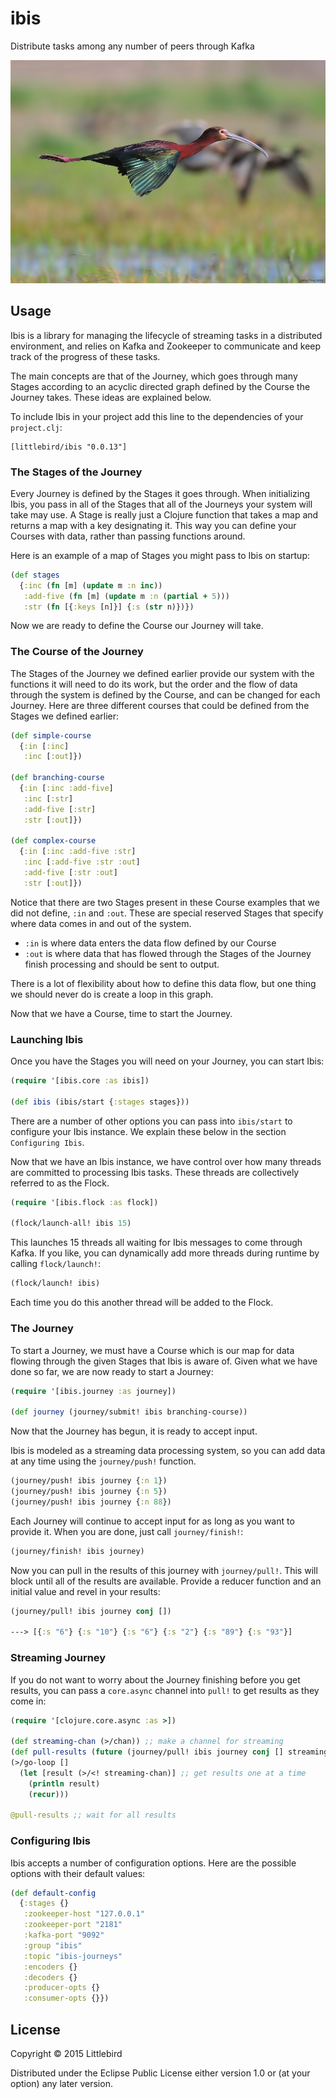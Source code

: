 # ibis

Distribute tasks among any number of peers through Kafka

![IBIS](https://github.com/littlebird/ibis/blob/master/resources/public/img/ibis.jpg)

## Usage

Ibis is a library for managing the lifecycle of streaming tasks in a distributed environment, and relies on Kafka and Zookeeper to communicate and keep track of the progress of these tasks.

The main concepts are that of the Journey, which goes through many Stages according to an acyclic directed graph defined by the Course the Journey takes.  These ideas are explained below.

To include Ibis in your project add this line to the dependencies of your `project.clj`:

```
[littlebird/ibis "0.0.13"]
```

### The Stages of the Journey

Every Journey is defined by the Stages it goes through.  When initializing Ibis, you pass in all of the Stages that all of the Journeys your system will take may use.  A Stage is really just a Clojure function that takes a map and returns a map with a key designating it.  This way you can define your Courses with data, rather than passing functions around.

Here is an example of a map of Stages you might pass to Ibis on startup:

```clj
(def stages
  {:inc (fn [m] (update m :n inc))
   :add-five (fn [m] (update m :n (partial + 5)))
   :str (fn [{:keys [n]}] {:s (str n)})})
```

Now we are ready to define the Course our Journey will take.

### The Course of the Journey

The Stages of the Journey we defined earlier provide our system with the functions it will need to do its work, but the order and the flow of data through the system is defined by the Course, and can be changed for each Journey.  Here are three different courses that could be defined from the Stages we defined earlier:

```clj
(def simple-course
  {:in [:inc]
   :inc [:out]})

(def branching-course
  {:in [:inc :add-five]
   :inc [:str]
   :add-five [:str]
   :str [:out]})

(def complex-course
  {:in [:inc :add-five :str]
   :inc [:add-five :str :out]
   :add-five [:str :out]
   :str [:out]})
```

Notice that there are two Stages present in these Course examples that we did not define, `:in` and `:out`.  These are special reserved Stages that specify where data comes in and out of the system.

* `:in` is where data enters the data flow defined by our Course
* `:out` is where data that has flowed through the Stages of the Journey finish processing and should be sent to output.

There is a lot of flexibility about how to define this data flow, but one thing we should never do is create a loop in this graph.  

Now that we have a Course, time to start the Journey.

### Launching Ibis

Once you have the Stages you will need on your Journey, you can start Ibis:

```clj
(require '[ibis.core :as ibis])

(def ibis (ibis/start {:stages stages}))
```

There are a number of other options you can pass into `ibis/start` to configure your Ibis instance.  We explain these below in the section `Configuring Ibis`.

Now that we have an Ibis instance, we have control over how many threads are committed to processing Ibis tasks.  These threads are collectively referred to as the Flock.

```clj
(require '[ibis.flock :as flock])

(flock/launch-all! ibis 15)
```

This launches 15 threads all waiting for Ibis messages to come through Kafka.  If you like, you can dynamically add more threads during runtime by calling `flock/launch!`:

```clj
(flock/launch! ibis)
```

Each time you do this another thread will be added to the Flock.

### The Journey

To start a Journey, we must have a Course which is our map for data flowing through the given Stages that Ibis is aware of.  Given what we have done so far, we are now ready to start a Journey:

```clj
(require '[ibis.journey :as journey])

(def journey (journey/submit! ibis branching-course))
```

Now that the Journey has begun, it is ready to accept input.  

Ibis is modeled as a streaming data processing system, so you can add data at any time using the `journey/push!` function.

```clj
(journey/push! ibis journey {:n 1})
(journey/push! ibis journey {:n 5})
(journey/push! ibis journey {:n 88})
```

Each Journey will continue to accept input for as long as you want to provide it.  When you are done, just call `journey/finish!`:

```clj
(journey/finish! ibis journey)
```

Now you can pull in the results of this journey with `journey/pull!`.  This will block until all of the results are available.  Provide a reducer function and an initial value and revel in your results:

```clj
(journey/pull! ibis journey conj [])

---> [{:s "6"} {:s "10"} {:s "6"} {:s "2"} {:s "89"} {:s "93"}]
```

### Streaming Journey

If you do not want to worry about the Journey finishing before you get results, you can pass a `core.async` channel into `pull!` to get results as they come in:

```clj
(require '[clojure.core.async :as >])

(def streaming-chan (>/chan)) ;; make a channel for streaming
(def pull-results (future (journey/pull! ibis journey conj [] streaming-chan))) ;; pass the channel in
(>/go-loop []
  (let [result (>/<! streaming-chan)] ;; get results one at a time
    (println result)
    (recur)))

@pull-results ;; wait for all results
```

### Configuring Ibis

Ibis accepts a number of configuration options.  Here are the possible options with their default values:

```clj
(def default-config
  {:stages {}
   :zookeeper-host "127.0.0.1"
   :zookeeper-port "2181"
   :kafka-port "9092"
   :group "ibis"
   :topic "ibis-journeys"
   :encoders {}
   :decoders {}
   :producer-opts {}
   :consumer-opts {}})
```

## License

Copyright © 2015 Littlebird

Distributed under the Eclipse Public License either version 1.0 or (at
your option) any later version.
